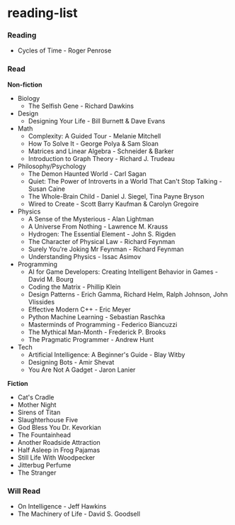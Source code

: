 # reading-list

### Reading
 * Cycles of Time - Roger Penrose

### Read
__Non-fiction__
  * Biology
    * The Selfish Gene - Richard Dawkins
  * Design
    * Designing Your Life - Bill Burnett & Dave Evans
  * Math
    * Complexity: A Guided Tour - Melanie Mitchell
    * How To Solve It - George Polya & Sam Sloan
    * Matrices and Linear Algebra - Schneider & Barker
    * Introduction to Graph Theory - Richard J. Trudeau
  * Philosophy/Psychology
    * The Demon Haunted World - Carl Sagan
    * Quiet: The Power of Introverts in a World That Can't Stop Talking - Susan Caine
    * The Whole-Brain Child - Daniel J. Siegel, Tina Payne Bryson
    * Wired to Create - Scott Barry Kaufman & Carolyn Gregoire
  * Physics
    * A Sense of the Mysterious - Alan Lightman
    * A Universe From Nothing - Lawrence M. Krauss
    * Hydrogen: The Essential Element - John S. Rigden
    * The Character of Physical Law - Richard Feynman
    * Surely You're Joking Mr Feynman - Richard Feynman
    * Understanding Physics - Issac Asimov
  * Programming
    * AI for Game Developers: Creating Intelligent Behavior in Games - David M. Bourg
    * Coding the Matrix - Phillip Klein
    * Design Patterns - Erich Gamma,‎ Richard Helm, Ralph Johnson,‎ John Vlissides
    * Effective Modern C++ - Eric Meyer
    * Python Machine Learning - Sebastian Raschka
    * Masterminds of Programming - Federico Biancuzzi
    * The Mythical Man-Month - Frederick P. Brooks
    * The Pragmatic Programmer - Andrew Hunt
  * Tech
    * Artificial Intelligence: A Beginner's Guide - Blay Witby
    * Designing Bots - Amir Shevat
    * You Are Not A Gadget - Jaron Lanier

__Fiction__
* Cat's Cradle
* Mother Night
* Sirens of Titan
* Slaughterhouse Five
* God Bless You Dr. Kevorkian
* The Fountainhead
* Another Roadside Attraction
* Half Asleep in Frog Pajamas
* Still Life With Woodpecker
* Jitterbug Perfume
* The Stranger

### Will Read
  * On Intelligence - Jeff Hawkins
  * The Machinery of Life - David S. Goodsell
